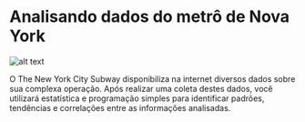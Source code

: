 # Analisando dados do metrô de Nova York

![alt text](https://github.com/vyniciuss/analise-metro-nova-york/blob/master/subway.jpg)

O The New York City Subway disponibiliza na internet diversos dados sobre sua complexa operação. Após realizar uma coleta destes dados, você utilizará estatística e programação simples para identificar padrões, tendências e correlações entre as informações analisadas.